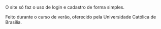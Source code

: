 O site só faz o uso de login e cadastro de forma simples.

Feito durante o curso de verão, oferecido pela Universidade Católica de Brasília.

